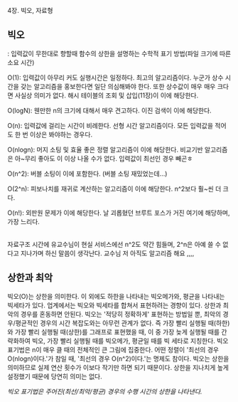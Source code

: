 4장. 빅오, 자료형

## 빅오
: 입력값이 무한대로 향할때 함수의 상한을 설명하는 수학적 표기 방법(파일 크기에 따른 소요 시간)<br>


O(1): 입력값이 아무리 커도 실행시간은 일정하다. 최고의 알고리즘이다. 누군가 상수 시간을 갖는 알고리즘을 홍보한다면 일단 의심해봐야 한다. 또한 상수값이 매우 매우 크다면 사실상 의미가 없다.
해시 테이블의 조회 및 삽입(11장)이 이에 해당한다.<br>

O(logN): 웬만한 n의 크기에 대해서 매우 견고하다. 이진 검색이 이에 해당한다. <br>

O(n): 입력값에 걸리는 시간이 비례한다. 선형 시간 알고리즘이다. 모든 입력값을 적어도 한 번 이상은 봐야하는 경우다.<br>

O(nlogn): 머지 소팅 및 효율 좋은 정렬 알고리즘이 이에 해당한다. 비교기반 알고리즘은 아~무리 좋아도 이 이상 나올 수가 없다. 입력값이 최선인 경우 빼곤ㅎ <br>

O(n^2): 버블 소팅이 이에 포함한다. (버블 소팅 재밌었는데...)<br>

O(2^n): 피보나치를 재귀로 계산하는 알고리즘이 이에 해당한다. n^2보다 훨~씬 더 크다.<br>

O(n!): 외판원 문제가 이에 해당한다. 날 괴롭혔던 브루트 포스가 거진 여기에 해당하며, 가장 느리다.<br><br>

자료구조 시간에 유교수님이 현실 서비스에선 n^2도 약간 힘들며, 2^n은 아예 쓸 수 없다고 지나가며 하신 말씀이 생각난다. 교수님 저 아직도 알고리즘 해요 ,,,,

## 상한과 최악
빅오(O)는 상한을 의미한다. 이 외에도 하한을 나타내는 빅오메가와, 평균을 나타내는 빅세타가 있다. 업계에서는 빅오와 빅세타를 합쳐서 표현하려는 경향이 있다.
상한과 최악의 경우를 혼동하면 안된다. 빅오는 '적당히 정확하게' 표현하는 방법일 뿐, 최악의 경우/평균적인 경우의 시간 복잡도와는 아무런 관계가 없다.
즉 가장 빨리 실행될 때(하한)와 가장 빨리 실행될 때(상한)를 그래프로 표현했을 때, 이 중 가장 늦게 실행될 때를 간략화하여 빅오, 가장 빨리 실행될 때를 빅오메가, 평균일 때를 빅 세타로 지칭한다.
빅오 표기법은 n이 매우 클 때의 전체적인 큰 그림에 집중한다. 어떤 정렬이 '최선의 경우 O(nlogn)이다.'가 참일 때, '최선의 경우 O(n^2)이다.'는 명제도 참이다. 빅오는 상한을 의미하므로 실제 연산 횟수가 이보다 작기만 하면 되기 때문이다.
상한을 지나치게 높게 설정했기 때문에 당연히 의미는 없다.

*빅오 표기법은 주어진(최선/최악/평균) 경우의 수행 시간의 상한을 나타낸다.*
```python
```


